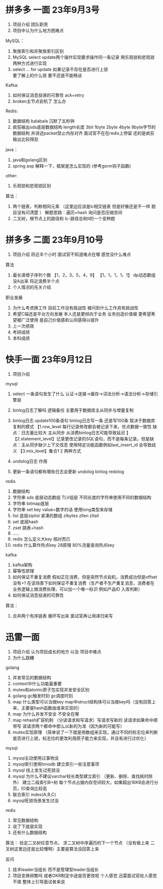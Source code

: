 # 拼多多 一面 23年9月3号
1. 项目介绍 团队职责 
2. 项目中认为什么地方困难点

MySQL：
1. 聚族索引和非聚族索引区别
2. MySQL select update两个操作实现要求操作同一条记录   用乐观锁和悲观锁两种方式进行实现
3. select ... for update 如果记录不存在是否进行上锁  
   要了解上的什么锁 要不还是不能畅谈

Kafka:
1. 如何保证消息投递的可靠性  ack+retry
2. broken主节点宕机了 怎么办

Redis:
1. 数据结构 balabala 沉默了五秒钟
2. 疯狂输出sds底层数据结构 length长度 3bit 1byte 2byte 4byte 8byte字节的数据结构 并讲述packet禁止内存对齐 面试官不在在redis上停留 还的是疯狂输出比较得劲

java：
1. java和golang区别
2. spring aop 解释一下，框架是怎么实现的 (参考gorm钩子函数)

other:
1. 乐观锁和悲观锁区别 

算法：
1. 两个链表，判断相同元素 （这里边应该是lc相交链表 但是好像还是不一样 题目没有问清楚 ） 解题思路：遍历+hash 询问是否压缩空间
2. 二叉树，根节点上的路径和  lc-路径总和II的一个变种题


# 拼多多 二面 23年9月10号
1. 项目介绍 将近半个小时 面试官不知道难点在哪 感觉没什么难点

算法
1. 最长递增子序列个数  【1，2，3，5，4，9】 【1，1，1，1，1】  dp动态数组没A出来 将近浪费半个点
2. 个人情况的先关介绍

职业发展
1. 为什么考虑换工作  目前工作没有挑战性 被问到什么工作具有挑战性 
2. 希望C端还是平台方向发展  本人还是更倾向于业务  业务创造价值被  更希望希望被广泛使用 是自己价值感和认同感得以提升
3. 上一次绩效
4. 考研成绩
5. 本科成绩



# 快手一面 23年9月12日
1. 项目介绍

mysql
1. select 一条语句发生了什么 认证->连接->缓存->词法分析->语法分析->存储引擎层
2. binlog日志了解吗 逻辑备份 主要用于数据库主从同步与增量复制
3. binlog日志  update100条语句 binlog日志写一条 还是写100条 取决于数据库复制的模式
              【1.row_level 每行记录修改都会被记录下来，优点数据一致性 缺点：日志量比较大 主从同步 从消费binlog日志可能导致延迟 】
              【2.statement_level】记录更改记录的SQL语句，而不是每条记录。但是缺点：主从同步缺少上下文信息 使用特定功能函数例如last_insert_id 会导致歧义
              【3.mix_level】集合1 2 两种方式

4. undolog日志 作用 
5. 更新一条语句都有哪些日志会更新  undolog binlog redolog 

redis
1. 数据结构 
2. 字符串  sds 底层动态数组 TLV组层 不同长度的字符串使用不同的数据结构
3. 字符串  bitmap底层
4. 字符串  set key value=数字的话 使用long类型来存储
5. list   底层ziplist 紧凑的数组 zlbytes  zllen  zltail 
6. set    底层hash
7. zset   跳表+hash
8. .....
9. redis 怎么定义大key  相对而已
10. redis 什么算作热点key 28原理 80%流量查询热点key 

kafka
1. kafka架构
2. 幂等性原理 
3. 如何保证不重复消费  假如正在消费，但是突然节点宕机，消费成功但是offset没有+1 在该场景下如何保证不重复消费（生产者不生产重复消息，消费者在业务逻辑上做消费处理，可以加一个唯一标识 例如产品ID 入库判断）
4. 如何保证消息投递的可靠性

算法：
1. 合并两个有序链表  循环写出来 面试官再让用递归来写


# 迅雷一面
1. 项目介绍 认为项目成长的地方 以及 项目中难点
2. 为什么跳糟

golang
1. 并发常见的数据结构
2. context中什么功能最重要
3. mutex和atomic原子包实现并发安全区别
4. golang gc触发时刻 gc调度时刻
5. map 什么类型可以当做key  map中struct结构体可以当做key吗（没有回答上来，主要是hash函数由谁来实现的）
6. map 为什么并发不安全  不安全在哪
7. map rehash扩容机制 （分读请求和写请求）写请求写新的 读请求如果命中顺带写 读请求两个都命中那么以新的为准（因为新的可能写）
8. mutex实现原理 （简单说了一下就是用数组来实现，通过不同的标志位来判断是否进行上锁，标志位的更改利用原子能力来实现，并且有进行过优化）


mysql
1. mysql主动使用过事物没
2. mysql索引使用Innodb 建立索引一些注意事项
3. mysql 线上发生过死锁没
4. mysql 为什么不建议varchar较长类型建立索引 （更新、删除、查找耗时除外） 建立二级索引B+树 每个节点占据内存空间较大，如果超出16KB会进行分页，IO查询比较高
5. 联合索引 index(A,B,C) 
6. mysql死锁场景发生过没

redis
1. 常见数据结构
2. 说了下底层实现
3. 还有什么数据结构

算法：
给定二叉树任意节点， 求二叉树中序遍历的下一个节点 （没有做上来 二叉树这里边还是比较懵啊）主要是算法没回答上来

反问
1. 技术leader当组长 而不是管理型leader当组长
2. 项目变换频繁吗 或者OKR制定中途是否更改呢 
个人感觉 迅雷面试官给人感觉不错 整体上引导面试者来说